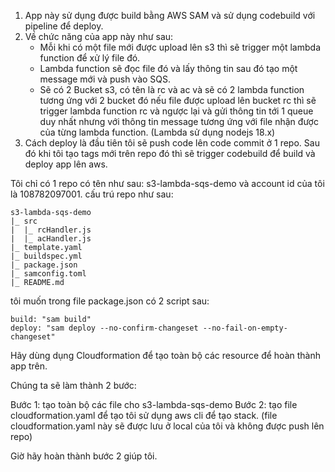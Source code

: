 1. App này sử dụng được build bằng AWS SAM và sử dụng codebuild với pipeline để deploy.
2. Về chức năng của app này như sau:
   - Mỗi khi có một file mới được upload lên s3 thì sẽ trigger một lambda function để xử lý file đó.
   - Lambda function sẽ đọc file đó và lấy thông tin sau đó tạo một message mới và push vào SQS.
   - Sẽ có 2 Bucket s3, có tên là rc và ac và sẽ có 2 lambda function tương ứng với 2 bucket đó nếu file được upload lên bucket rc thì sẽ trigger lambda function rc và ngược lại và gửi thông tin tới 1 queue duy nhất nhưng với thông tin message tương ứng với file nhận được của từng lambda function. (Lambda sử dụng nodejs 18.x)
3. Cách deploy là đầu tiên tôi sẽ push code lên code commit ở 1 repo. Sau đó khi tôi tạo tags mới trên repo đó thì sẽ trigger codebuild để build và deploy app lên aws.

Tôi chỉ có 1 repo có tên như sau: s3-lambda-sqs-demo và account id của tôi là 108782097001.
cấu trú repo như sau:

```
s3-lambda-sqs-demo
|_ src
|  |_ rcHandler.js
|  |_ acHandler.js
|_ template.yaml
|_ buildspec.yml
|_ package.json
|_ samconfig.toml
|_ README.md
```

tôi muốn trong file package.json có 2 script sau:
```
build: "sam build"
deploy: "sam deploy --no-confirm-changeset --no-fail-on-empty-changeset"
```

Hãy dùng dụng Cloudformation để tạo toàn bộ các resource để hoàn thành app trên.

Chúng ta sẽ làm thành 2 bước:

Bước 1: tạo toàn bộ các file cho s3-lambda-sqs-demo
Bước 2: tạo file cloudformation.yaml để tạo tôi sử dụng aws cli để tạo stack. (file cloudformation.yaml này sẽ được lưu ở local của tôi và không được push lên repo)

Giờ hãy hoàn thành bước 2 giúp tôi.
